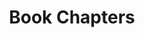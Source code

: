 ---
widget: pages2  # See https://wowchemy.com/docs/page-builder/
headless: true  # This file represents a page section.
weight: 40  # Order that this section will appear.
title: Book Chapters
active: true
content:
  page_type: "publication"
  count    : 0
  order    : "desc"    # Page order. desc or asc
  filters:
    publication_type : "6"
design:
  # Choose how many columns the section has. Valid values: 1 or 2.
  columns: "1"
---